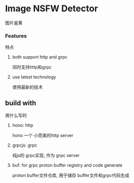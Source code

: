 # Image NSFW Detector

图片鉴黄

### Features

特点

1. both support http and grpc

   同时支持http和grpc

2. use latest technology 

   使用最新的技术

## build with

用什么写的

1. hono: http

   hono 一个 小而美的http server

2. grpcjs: grpc

   纯js的 grpc实现, 作为 grpc server

3. buf: for grpc  proton buffer registry and code generate

   proton buffer文件仓库, 用于储存 buffer文件和grpc代码生成